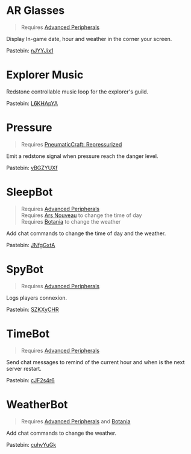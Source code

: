 # AR Glasses

> Requires [Advanced Peripherals](https://www.curseforge.com/minecraft/mc-mods/advanced-peripherals)

Display In-game date, hour and weather in the corner your screen.

Pastebin: [nJYYJix1](https://pastebin.com/nJYYJix1)

# Explorer Music

Redstone controllable music loop for the explorer's guild.

Pastebin: [L6KHApYA](https://pastebin.com/L6KHApYA)

# Pressure

> Requires [PneumaticCraft: Repressurized](https://www.curseforge.com/minecraft/mc-mods/pneumaticcraft-repressurized)

Emit a redstone signal when pressure reach the danger level.

Pastebin: [vBGZYUXf](https://pastebin.com/vBGZYUXf)

# SleepBot

> Requires [Advanced Peripherals](https://www.curseforge.com/minecraft/mc-mods/advanced-peripherals)  
> Requires [Ars Nouveau](https://www.curseforge.com/minecraft/mc-mods/ars-nouveau) to change the time of day  
> Requires [Botania](https://www.curseforge.com/minecraft/mc-mods/botania) to change the weather

Add chat commands to change the time of day and the weather.

Pastebin: [JNfgGxtA](https://pastebin.com/JNfgGxtA)

# SpyBot

> Requires [Advanced Peripherals](https://www.curseforge.com/minecraft/mc-mods/advanced-peripherals)

Logs players connexion.

Pastebin: [SZKXyCHR](https://pastebin.com/SZKXyCHR)

# TimeBot

> Requires [Advanced Peripherals](https://www.curseforge.com/minecraft/mc-mods/advanced-peripherals)

Send chat messages to remind of the current hour and when is the next server restart.

Pastebin: [cJF2s4r6](https://pastebin.com/cJF2s4r6)

# WeatherBot

> Requires [Advanced Peripherals](https://www.curseforge.com/minecraft/mc-mods/advanced-peripherals) and [Botania](https://www.curseforge.com/minecraft/mc-mods/botania)

Add chat commands to change the weather.

Pastebin: [cuhvYuGk](https://pastebin.com/cuhvYuGk)
